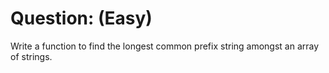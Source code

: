 # Question: (Easy)

Write a function to find the longest common prefix string amongst an array of strings.